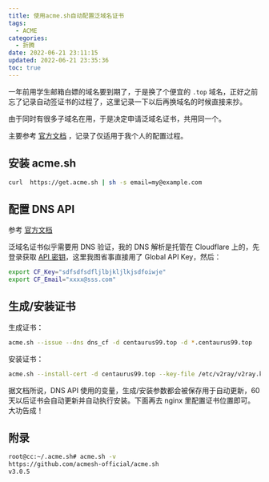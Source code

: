 ```yaml
---
title: 使用acme.sh自动配置泛域名证书
tags:
  - ACME
categories:
  - 折腾
date: 2022-06-21 23:11:15
updated: 2022-06-21 23:35:36
toc: true
---
```


一年前用学生邮箱白嫖的域名要到期了，于是换了个便宜的 `.top` 域名，正好之前忘了记录自动签证书的过程了，这里记录一下以后再换域名的时候直接来抄。

由于同时有很多子域名在用，于是决定申请泛域名证书，共用同一个。

主要参考 [官方文档](https://github.com/acmesh-official/acme.sh/wiki/%E8%AF%B4%E6%98%8E) ，记录了仅适用于我个人的配置过程。

<!-- more -->

## 安装 acme.sh

```bash
curl  https://get.acme.sh | sh -s email=my@example.com
```

## 配置 DNS API

参考 [官方文档](https://github.com/acmesh-official/acme.sh/wiki/dnsapi)

泛域名证书似乎需要用 DNS 验证，我的 DNS 解析是托管在 Cloudflare 上的，先登录获取 [API 密钥](https://dash.cloudflare.com/profile/api-tokens)，这里我图省事直接用了 Global API Key，然后：

```bash
export CF_Key="sdfsdfsdfljlbjkljlkjsdfoiwje"
export CF_Email="xxxx@sss.com"
```

## 生成/安装证书

生成证书：

```bash
acme.sh --issue --dns dns_cf -d centaurus99.top -d *.centaurus99.top
```

安装证书：

```bash
acme.sh --install-cert -d centaurus99.top --key-file /etc/v2ray/v2ray.key --fullchain-file /etc/v2ray/v2ray.crt --reloadcmd "sudo nginx -s reload"
```

据文档所说，DNS API 使用的变量，生成/安装参数都会被保存用于自动更新，60 天以后证书会自动更新并自动执行安装。下面再去 nginx 里配置证书位置即可。大功告成！

## 附录

```bash
root@cc:~/.acme.sh# acme.sh -v
https://github.com/acmesh-official/acme.sh
v3.0.5
```
